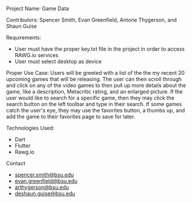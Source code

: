 Project Name:
Game Data

Contributors:
Spencer Smith, Evan Greenfield, Antone Thygerson, and Shaun Guise

Requirements:

- User must have the proper key.txt file in the project in order to access RAWG.io services
- User must select desktop as device

Proper Use Case:
Users will be greeted with a list of the the my recent 20 upcoming games that will be releasing.
The user can then scroll through and click on any of the video games to then pull up more details
about the game, like a description, Metacritic rating, and an enlarged picture. If the user would 
like to search for a specific game, then they may click the search button on the left toolbar and 
type in their search. If some games catch the user's eye, they may use the favorites button, a 
thumbs up, and add the game to their favorites page to save for later.

Technologies Used:

- Dart
- Flutter
- Rawg.io

Contact

- spencer.smith@bsu.edu
- evan.greenfield@bsu.edu
- arthygerson@bsu.edu
- deshaun.guise@bsu.edu
